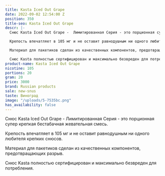 ```yaml
---
title: Kasta Iced Out Grape
date: 2022-09-02 12:54:00 Z
position: 350
title-seo: Kasta Iced Out Grape
descr: |-
  Снюс Kasta Iced Out Grape -  Лимитированная Серия - это порционная супер крепкая бестабачная жевательная смесь.

  Крепость впечатляет в 105 мг и не оставит равнодушным ни одного любителя крепких снюсов.

  Материал для пакетиков сделан из качественных компонентов, предотвращающих разрыв.

  Снюс Kasta полностью сертифицирован и максимально безвреден для потребления.
product-name: Kasta Iced Out Grape
nicotine: 105
portions: 20
gram: 20
price: 3000
brand: Russian products
sale: new-snus
taste: Виноград
image: "/uploads/5-7535bc.png"
has_availability: false
---
```


Снюс Kasta Iced Out Grape -  Лимитированная Серия - это порционная супер крепкая бестабачная жевательная смесь.

Крепость впечатляет в 105 мг и не оставит равнодушным ни одного любителя крепких снюсов.

Материал для пакетиков сделан из качественных компонентов, предотвращающих разрыв.

Снюс Kasta полностью сертифицирован и максимально безвреден для потребления.